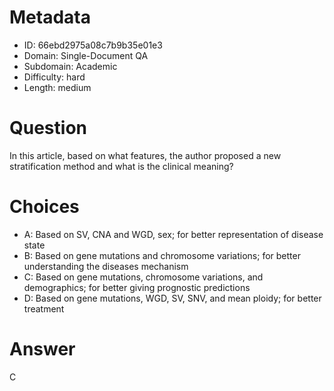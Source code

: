 # Metadata

- ID: 66ebd2975a08c7b9b35e01e3
- Domain: Single-Document QA
- Subdomain: Academic
- Difficulty: hard
- Length: medium

# Question

In this article, based on what features, the author proposed a new stratification method and what is the clinical meaning?

# Choices

- A: Based on SV, CNA and WGD, sex; for better representation of disease state
- B: Based on gene mutations and chromosome variations; for better understanding the diseases mechanism
- C: Based on gene mutations, chromosome variations, and demographics; for better giving prognostic predictions
- D: Based on gene mutations, WGD, SV, SNV, and mean ploidy; for better treatment

# Answer

C
